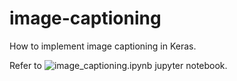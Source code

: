 # image-captioning

How to implement image captioning in Keras.

Refer to ![image_captioning.ipynb](image_captioning.ipynb) jupyter notebook.

